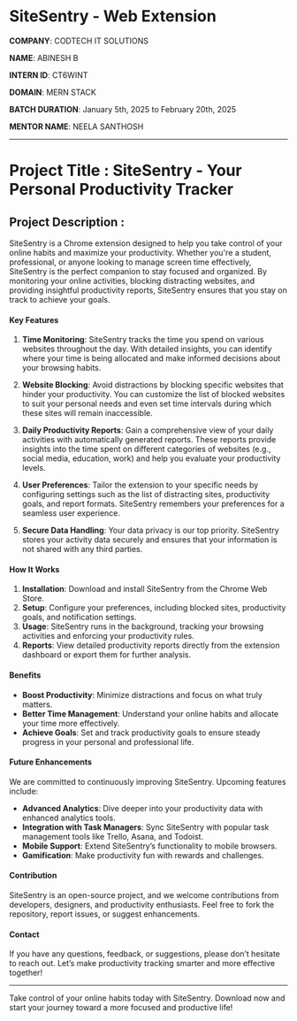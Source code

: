 # SiteSentry - Web Extension

**COMPANY**: CODTECH IT SOLUTIONS

**NAME**: ABINESH B

**INTERN ID**: CT6WINT

**DOMAIN**: MERN STACK

**BATCH DURATION**: January 5th, 2025 to February 20th, 2025

**MENTOR NAME**: NEELA SANTHOSH

---

# Project Title : SiteSentry - Your Personal Productivity Tracker

## Project Description :

SiteSentry is a Chrome extension designed to help you take control of your online habits and maximize your productivity. Whether you're a student, professional, or anyone looking to manage screen time effectively, SiteSentry is the perfect companion to stay focused and organized. By monitoring your online activities, blocking distracting websites, and providing insightful productivity reports, SiteSentry ensures that you stay on track to achieve your goals.

#### Key Features

1. **Time Monitoring**: SiteSentry tracks the time you spend on various websites throughout the day. With detailed insights, you can identify where your time is being allocated and make informed decisions about your browsing habits.

2. **Website Blocking**: Avoid distractions by blocking specific websites that hinder your productivity. You can customize the list of blocked websites to suit your personal needs and even set time intervals during which these sites will remain inaccessible.

3. **Daily Productivity Reports**: Gain a comprehensive view of your daily activities with automatically generated reports. These reports provide insights into the time spent on different categories of websites (e.g., social media, education, work) and help you evaluate your productivity levels.

4. **User Preferences**: Tailor the extension to your specific needs by configuring settings such as the list of distracting sites, productivity goals, and report formats. SiteSentry remembers your preferences for a seamless user experience.

5. **Secure Data Handling**: Your data privacy is our top priority. SiteSentry stores your activity data securely and ensures that your information is not shared with any third parties.

#### How It Works

1. **Installation**: Download and install SiteSentry from the Chrome Web Store.
2. **Setup**: Configure your preferences, including blocked sites, productivity goals, and notification settings.
3. **Usage**: SiteSentry runs in the background, tracking your browsing activities and enforcing your productivity rules.
4. **Reports**: View detailed productivity reports directly from the extension dashboard or export them for further analysis.

#### Benefits

- **Boost Productivity**: Minimize distractions and focus on what truly matters.
- **Better Time Management**: Understand your online habits and allocate your time more effectively.
- **Achieve Goals**: Set and track productivity goals to ensure steady progress in your personal and professional life.

#### Future Enhancements

We are committed to continuously improving SiteSentry. Upcoming features include:
- **Advanced Analytics**: Dive deeper into your productivity data with enhanced analytics tools.
- **Integration with Task Managers**: Sync SiteSentry with popular task management tools like Trello, Asana, and Todoist.
- **Mobile Support**: Extend SiteSentry’s functionality to mobile browsers.
- **Gamification**: Make productivity fun with rewards and challenges.

#### Contribution

SiteSentry is an open-source project, and we welcome contributions from developers, designers, and productivity enthusiasts. Feel free to fork the repository, report issues, or suggest enhancements.

#### Contact

If you have any questions, feedback, or suggestions, please don’t hesitate to reach out. Let’s make productivity tracking smarter and more effective together!

---

Take control of your online habits today with SiteSentry. Download now and start your journey toward a more focused and productive life!

